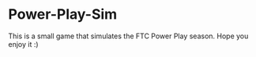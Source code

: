# Power-Play-Sim
This is a small game that simulates the FTC Power Play season.
Hope you enjoy it :)
